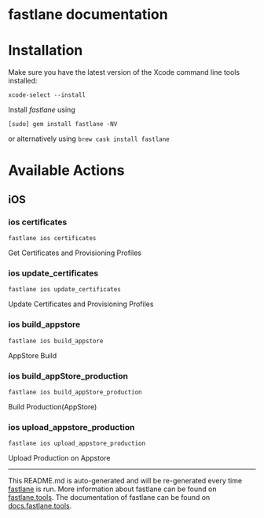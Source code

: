 fastlane documentation
================
# Installation

Make sure you have the latest version of the Xcode command line tools installed:

```
xcode-select --install
```

Install _fastlane_ using
```
[sudo] gem install fastlane -NV
```
or alternatively using `brew cask install fastlane`

# Available Actions
## iOS
### ios certificates
```
fastlane ios certificates
```
Get Certificates and Provisioning Profiles
### ios update_certificates
```
fastlane ios update_certificates
```
Update Certificates and Provisioning Profiles
### ios build_appstore
```
fastlane ios build_appstore
```
AppStore Build
### ios build_appStore_production
```
fastlane ios build_appStore_production
```
Build Production(AppStore)
### ios upload_appstore_production
```
fastlane ios upload_appstore_production
```
Upload Production on Appstore

----

This README.md is auto-generated and will be re-generated every time [fastlane](https://fastlane.tools) is run.
More information about fastlane can be found on [fastlane.tools](https://fastlane.tools).
The documentation of fastlane can be found on [docs.fastlane.tools](https://docs.fastlane.tools).
